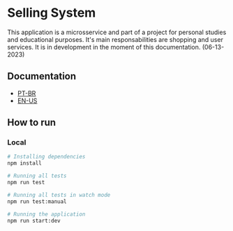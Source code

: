 # Selling System

This application is a microsservice and part of a project for personal studies and educational purposes.
It's main responsabilities are shopping and user services. It is in development in the moment of this documentation. (06-13-2023)

## Documentation

- [PT-BR](docs/pt-br/README.md)
- [EN-US](docs/en-us/README.md)

## How to run

<!-- ### Docker

```bash
docker-compose up
``` -->

### Local

```bash
# Installing dependencies
npm install

# Running all tests
npm run test

# Running all tests in watch mode
npm run test:manual

# Running the application
npm run start:dev
```
